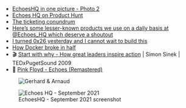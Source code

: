 - [EchoesHQ in one picture - Photo 2](https://twitter.com/arnaudporterie/status/1438154680677371909/photo/2)
- [Echoes HQ on Product Hunt](https://www.producthunt.com/posts/echoes-hq)
- [The ticketing conundrum](https://www.echoeshq.com/post/the-ticketing-conundrum)
- [Here’s some lesser-known products we use on a daily basis at @Echoes_HQ which deserve a shoutout](https://twitter.com/arnaudporterie/status/1448586630391025668)
- [I turned 0x26 yesterday and I cannot wait to build this](https://twitter.com/arnaudporterie/status/1438173179118301192)
- [How Docker broke in half](https://www.infoworld.com/article/3632142/how-docker-broke-in-half.html)
- 🎬 [Start with why - How great leaders inspire action](https://www.youtube.com/watch?v=u4ZoJKF_VuA) | Simon Sinek | TEDxPugetSound 2009
- 🎸 [Pink Floyd - Echoes (Remastered)](https://www.youtube.com/watch?v=KBca3xf-j3o)

<figure class="richtext-figure richtext-figure--full">
  <img src="https://changelog-assets.s3.amazonaws.com/shipit/shipit-24--arnaud-porterie.jpg" alt="Gerhard & Arnaud" loading="lazy">
</figure>

<figure class="richtext-figure richtext-figure--full">
  <img src="https://changelog-assets.s3.amazonaws.com/shipit/shipit-24--echoes-screenshot-2021-09-15.jpg" alt="Echoes HQ - September 2021" loading="lazy">
  <figcaption><span>EchoesHQ - September 2021 screenshot</span></figcaption>
</figure>